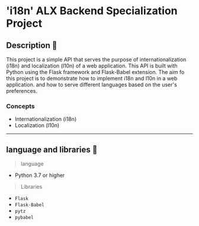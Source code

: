 # 'i18n' ALX Backend Specialization Project

## Description :page_facing_up:
This project is a simple API that serves the purpose of internationalization (i18n) and localization (l10n) of a web application.
This API is built with Python using the Flask framework and Flask-Babel extension.
The aim fo this project is to demonstrate how to implement i18n and l10n in a web application. and how to serve different languages based on the user's preferences.
### Concepts
- Internationalization (i18n)
- Localization (l10n)

---
## language and libraries :wrench:
> language
- Python 3.7 or higher
> Libraries
- `Flask`
- `Flask-Babel`
- `pytz`
- `pybabel`
